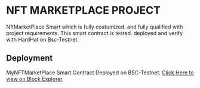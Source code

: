 # NFT MARKETPLACE PROJECT

NftMarketPlace Smart which is fully costumized. and fully qualified with project requirements. This smart contract is tested. deployed and verify with HardHat on Bsc-Testnet.

## Deployment

MyNFTMarketPlace Smart Contract Deployed on BSC-Testnet. [Click Here to view on Block Explorer](https://testnet.bscscan.com/address/0x59f16111baf85aae2774b97f6e38fa296e1ef175)
